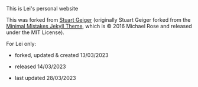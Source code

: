 This is Lei's personal website

This was forked from [Stuart Geiger](https://github.com/staeiou) (originally Stuart Geiger forked from the [Minimal Mistakes Jekyll Theme](https://mmistakes.github.io/minimal-mistakes/), which is © 2016 Michael Rose and released under the MIT License).


For Lei only:

- forked, updated & created 13/03/2023

- released 14/03/2023

- last updated 28/03/2023



